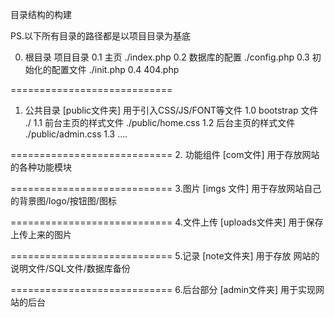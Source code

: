 目录结构的构建

PS.以下所有目录的路径都是以项目目录为基底

0. 根目录  项目目录
0.1 主页 ./index.php
0.2 数据库的配置 ./config.php
0.3 初始化的配置文件 ./init.php
0.4 404.php

============================
1. 公共目录 [public文件夹] 
    用于引入CSS/JS/FONT等文件
1.0 bootstrap 文件 ./
1.1 前台主页的样式文件 ./public/home.css 
1.2 后台主页的样式文件 ./public/admin.css 
1.3 ....

============================
2. 功能组件  [com文件]
用于存放网站的各种功能模块

============================
3.图片 [imgs 文件]
用于存放网站自己的背景图/logo/按钮图/图标

============================
4.文件上传  [uploads文件夹]
用于保存上传上来的图片

============================
5.记录 [note文件夹]
用于存放 网站的说明文件/SQL文件/数据库备份

============================
6.后台部分 [admin文件夹]
用于实现网站的后台

